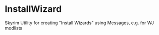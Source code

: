 # InstallWizard
 Skyrim Utility for creating "Install Wizards" using Messages, e.g. for WJ modlists
